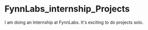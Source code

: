 # FynnLabs_internship_Projects
I am doing an Internship at FynnLabs. It's exciting to do projects solo. 
